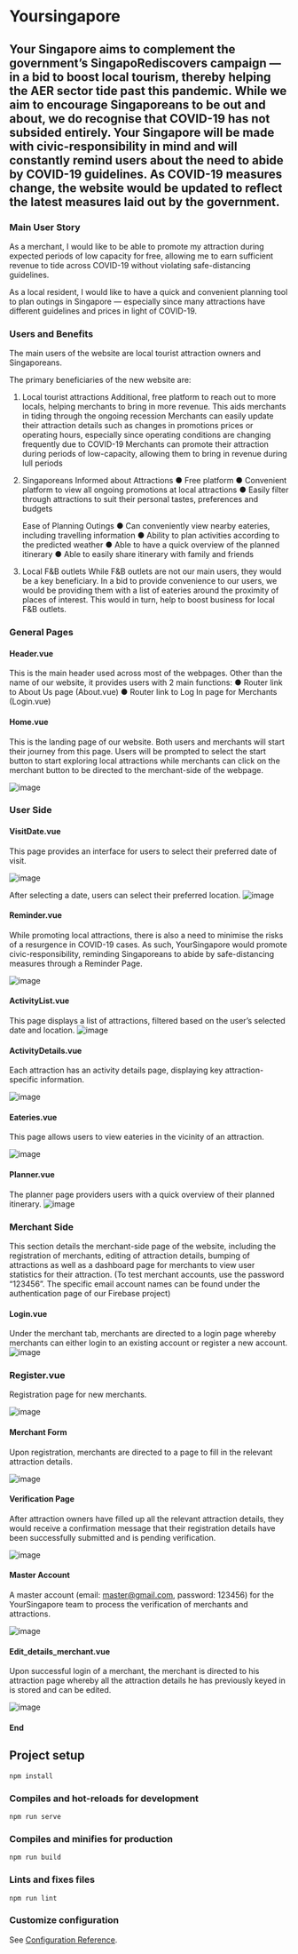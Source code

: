 # Yoursingapore


## Your Singapore aims to complement the government’s SingapoRediscovers campaign — in a bid to boost local tourism, thereby helping the AER sector tide past this pandemic. While we aim to encourage Singaporeans to be out and about, we do recognise that COVID-19 has not subsided entirely. Your Singapore will be made with civic-responsibility in mind and will constantly remind users about the need to abide by COVID-19 guidelines. As COVID-19 measures change, the website would be updated to reflect the latest measures laid out by the government. 

### Main User Story
As a merchant, I would like to be able to promote my attraction during expected periods of low capacity for free, allowing me to earn sufficient revenue to tide across COVID-19 without violating safe-distancing guidelines. 

As a local resident, I would like to have a quick and convenient planning tool to plan outings in Singapore — especially since many attractions have different guidelines and prices in light of COVID-19. 

### Users and Benefits
The main users of the website are local tourist attraction owners and Singaporeans. 

The primary beneficiaries of the new website are:
1.	Local tourist attractions
Additional, free platform to reach out to more locals, helping merchants to bring in more revenue. This aids merchants in tiding through the ongoing recession
Merchants can easily update their attraction details such as changes in promotions prices or operating hours, especially since operating conditions are changing frequently due to COVID-19
Merchants can promote their attraction during periods of low-capacity, allowing them to bring in revenue during lull periods

2.	Singaporeans
Informed about Attractions
●	Free platform
●	Convenient platform to view all ongoing promotions at local attractions
●	Easily filter through attractions to suit their personal tastes, preferences and budgets

	Ease of Planning Outings
●	Can conveniently view nearby eateries, including travelling information
●	Ability to plan activities according to the predicted weather
●	Able to have a quick overview of the planned itinerary
●	Able to easily share itinerary with family and friends
 
3.	Local F&B outlets
While F&B outlets are not our main users, they would be a key beneficiary. In a bid to provide convenience to our users, we would be providing them with a list of eateries around the proximity of places of interest. This would in turn, help to boost business for local F&B outlets.




### General Pages

#### Header.vue
This is the main header used across most of the webpages. Other than the name of our website, it provides users with 2 main functions:
●	Router link to About Us page (About.vue)
●	Router link to Log In page for Merchants (Login.vue)
#### Home.vue
This is the landing page of our website. Both users and merchants will start their journey from this page. Users will be prompted to select the start button to start exploring local attractions while merchants can click on the merchant button to be directed to the merchant-side of the webpage. 


![image](https://user-images.githubusercontent.com/71431944/159393020-89f8c047-06df-4af5-9ec4-a5d8b6076c6e.png)


### User Side
#### VisitDate.vue
This page provides an interface for users to select their preferred date of visit. 

![image](https://user-images.githubusercontent.com/71431944/159393308-ed8ee65d-e59c-492b-8db3-67cc262e8673.png)



After selecting a date, users can select their preferred location.
![image](https://user-images.githubusercontent.com/71431944/159393761-e679de53-33af-4932-80ce-08b5b15009ac.png)

#### Reminder.vue 
While promoting local attractions, there is also a need to minimise the risks of a resurgence in COVID-19 cases. As such, YourSingapore would promote civic-responsibility, reminding Singaporeans to abide by safe-distancing measures through a Reminder Page.

![image](https://user-images.githubusercontent.com/71431944/159393972-282c8864-29d3-469f-b020-365630055a1e.png)

#### ActivityList.vue
This page displays a list of attractions, filtered based on the user’s selected date and location.
![image](https://user-images.githubusercontent.com/71431944/159394018-d5080e28-5c84-4fbe-948c-f3bac9241c03.png)



#### ActivityDetails.vue
Each attraction has an activity details page, displaying key attraction-specific information.

![image](https://user-images.githubusercontent.com/71431944/159394147-2269d03a-61b0-4bf4-9afb-d4132fce1bd1.png)




#### Eateries.vue
This page allows users to view eateries in the vicinity of an attraction.

![image](https://user-images.githubusercontent.com/71431944/159394277-09a3d0a9-1294-4969-ae27-58ea4b637506.png)



#### Planner.vue
The planner page providers users with a quick overview of their planned itinerary. 
![image](https://user-images.githubusercontent.com/71431944/159394338-9dd32c88-92ee-4957-807c-b1693c890628.png)



### Merchant Side
This section details the merchant-side page of the website, including the registration of merchants, editing of attraction details, bumping of attractions as well as a dashboard page for merchants to view user statistics for their attraction. 
(To test merchant accounts, use the password “123456”. The specific email account names can be found under the authentication page of our Firebase project)

#### Login.vue
Under the merchant tab, merchants are directed to a login page whereby merchants can either login to an existing account or register a new account.
![image](https://user-images.githubusercontent.com/71431944/159394495-a0442674-1f32-49c8-a100-63a87c6e6b24.png)

### Register.vue
Registration page for new merchants. 

![image](https://user-images.githubusercontent.com/71431944/159394540-577982bf-9bed-433a-b906-3df11049599e.png)

#### Merchant Form
Upon registration, merchants are directed to a page to fill in the relevant attraction details. 

![image](https://user-images.githubusercontent.com/71431944/159394628-fe79add1-2ccf-4487-8c8b-50daab99c998.png)

#### Verification Page
After attraction owners have filled up all the relevant attraction details, they would receive a confirmation message that their registration details have been successfully submitted and is pending verification. 

![image](https://user-images.githubusercontent.com/71431944/159394674-b6132e77-9647-4a7d-95db-41466d038a6d.png)

#### Master Account
A master account (email: master@gmail.com, password: 123456) for the YourSingapore team to process the verification of merchants and attractions. 

![image](https://user-images.githubusercontent.com/71431944/159394731-c532e8ba-4c62-4254-ad31-1052f9da08c7.png)


#### Edit_details_merchant.vue
Upon successful login of a merchant, the merchant is directed to his attraction page whereby all the attraction details he has previously keyed in is stored and can be edited.

![image](https://user-images.githubusercontent.com/71431944/159394799-53489497-2cc2-425b-823c-3d80b764a167.png)


#### End

## Project setup
```
npm install
```

### Compiles and hot-reloads for development
```
npm run serve
```

### Compiles and minifies for production
```
npm run build
```

### Lints and fixes files
```
npm run lint
```

### Customize configuration
See [Configuration Reference](https://cli.vuejs.org/config/).
